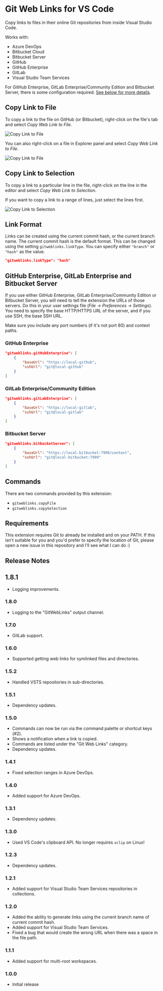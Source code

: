 # Git Web Links for VS Code

Copy links to files in their online Git repositories from inside Visual Studio Code.

Works with:

-   Azure DevOps
-   Bitbucket Cloud
-   Bitbucket Server
-   GitHub
-   GitHub Enterprise
-   GitLab
-   Visual Studio Team Services

For GitHub Enterprise, GitLab Enterprise/Community Edition and Bitbucket Server, there is some configuration required. [See below for more details](#github-enterprise-gitlab-enterprise-and-bitbucket-server).

## Copy Link to File

To copy a link to the file on GitHub (or Bitbucket), right-click on the file's tab and select _Copy Web Link to File_.

![Copy Link to File](images/copy-file-tab.png)

You can also right-click on a file in Explorer panel and select _Copy Web Link to File_.

![Copy Link to File](images/copy-file-explorer.png)

## Copy Link to Selection

To copy a link to a particular line in the file, right-click on the line in the editor and select _Copy Web Link to Selection_.

If you want to copy a link to a range of lines, just select the lines first.

![Copy Link to Selection](images/copy-selection.png)

## Link Format

Links can be created using the current commit hash, or the current branch name. The current commit hash is the default format. This can be changed using the setting `gitweblinks.linkType`. You can specify either `"branch"` or `"hash"` as the value.

```json
"gitweblinks.linkType": "hash"
```

## GitHub Enterprise, GitLab Enterprise and Bitbucket Server

If you use either GitHub Enterprise, GitLab Enterprise/Community Edition or Bitbucket Server, you will need to tell the extension the URLs of those servers. Do this in your user settings file (_File -> Preferences -> Settings_). You need to specify the base HTTP/HTTPS URL of the server, and if you use SSH, the base SSH URL.

Make sure you include any port numbers (if it's not port 80) and context paths.

### GitHub Enterprise

```json
"gitweblinks.gitHubEnterprise": [
    {
        "baseUrl": "https://local-github",
        "sshUrl": "git@local-github"
    }
]
```

### GitLab Enterprise/Community Edition

```json
"gitweblinks.gitLabEnterprise": [
    {
        "baseUrl": "https://local-gitlab",
        "sshUrl": "git@local-gitlab"
    }
]
```

### Bitbucket Server

```json
"gitweblinks.bitbucketServer": [
    {
        "baseUrl": "https://local-bitbucket:7990/context",
        "sshUrl": "git@local-bitbucket:7999"
    }
]
```

## Commands

There are two commands provided by this extension:

-   `gitweblinks.copyFile`
-   `gitweblinks.copySelection`

## Requirements

This extension requires Git to already be installed and on your PATH. If this isn't suitable for you and you'd prefer to specify the location of Git, please open a new issue in this repository and I'll see what I can do :)

## Release Notes

## 1.8.1

-   Logging improvements.

### 1.8.0

-   Logging to the "GitWebLinks" output channel.

### 1.7.0

-   GitLab support.

### 1.6.0

-   Supported getting web links for symlinked files and directories.

### 1.5.2

-   Handled VSTS repositories in sub-directories.

### 1.5.1

-   Dependency updates.

### 1.5.0

-   Commands can now be run via the command palette or shortcut keys (#2).
-   Shows a notification when a link is copied.
-   Commands are listed under the "Git Web Links" category.
-   Dependency updates.

### 1.4.1

-   Fixed selection ranges in Azure DevOps.

### 1.4.0

-   Added support for Azure DevOps.

### 1.3.1

-   Dependency updates.

### 1.3.0

-   Used VS Code's clipboard API. No longer requires `xclip` on Linux!

### 1.2.3

-   Dependency updates.

### 1.2.1

-   Added support for Visual Studio Team Services repositories in collections.

### 1.2.0

-   Added the ability to generate links using the current branch name of current commit hash.
-   Added support for Visual Studio Team Services.
-   Fixed a bug that would create the wrong URL when there was a space in the file path.

### 1.1.1

-   Added support for multi-root workspaces.

### 1.0.0

-   Initial release
